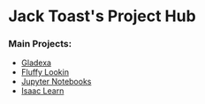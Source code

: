 # Jack Toast's Project Hub

### Main Projects:
* [Gladexa](https://github.com/jack-toast/gladexa)
* [Fluffy Lookin](https://github.com/jack-toast/nerf-turret)
* [Jupyter Notebooks](https://github.com/jack-toast/jupyter-notebooks)
* [Isaac Learn](https://github.com/jack-toast/isaac-learning)
